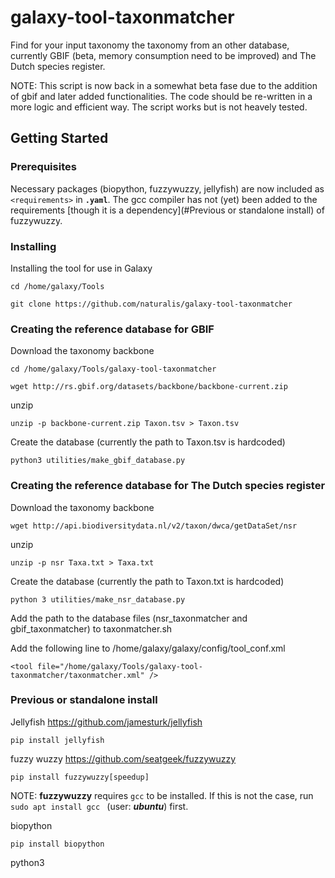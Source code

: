 # galaxy-tool-taxonmatcher
Find for your input taxonomy the taxonomy from an other database, currently GBIF (beta, memory consumption need to be improved) and The Dutch species register.

NOTE:
This script is now back in a somewhat beta fase due to the addition of gbif and later added functionalities. The code should be re-written in a more logic and efficient way. The script works but is not heavely tested. 

## Getting Started
### Prerequisites
Necessary packages (biopython, fuzzywuzzy, jellyfish) are now included as `<requirements>` in **`.yaml`**. The gcc compiler has not (yet) been added to the requirements [though it is a dependency](#Previous or standalone install) of fuzzywuzzy.


### Installing
Installing the tool for use in Galaxy
```
cd /home/galaxy/Tools
```
```
git clone https://github.com/naturalis/galaxy-tool-taxonmatcher
```
### Creating the reference database for GBIF
Download the taxonomy backbone
```
cd /home/galaxy/Tools/galaxy-tool-taxonmatcher
```
```
wget http://rs.gbif.org/datasets/backbone/backbone-current.zip
```
unzip
```
unzip -p backbone-current.zip Taxon.tsv > Taxon.tsv
```
Create the database (currently the path to Taxon.tsv is hardcoded)
```
python3 utilities/make_gbif_database.py
```
### Creating the reference database for The Dutch species register
Download the taxonomy backbone
```
wget http://api.biodiversitydata.nl/v2/taxon/dwca/getDataSet/nsr
```
unzip
```
unzip -p nsr Taxa.txt > Taxa.txt
```
Create the database (currently the path to Taxon.txt is hardcoded)
```
python 3 utilities/make_nsr_database.py
```
Add the path to the database files (nsr_taxonmatcher and gbif_taxonmatcher) to taxonmatcher.sh  

Add the following line to /home/galaxy/galaxy/config/tool_conf.xml
```
<tool file="/home/galaxy/Tools/galaxy-tool-taxonmatcher/taxonmatcher.xml" />
```
### Previous or standalone install

Jellyfish https://github.com/jamesturk/jellyfish<br />
```
pip install jellyfish
```
fuzzy wuzzy https://github.com/seatgeek/fuzzywuzzy<br />
```
pip install fuzzywuzzy[speedup]
```
NOTE: **fuzzywuzzy** requires `gcc` to be installed. If this is not the case,
run ```sudo apt install gcc ``` (user: ***ubuntu***) first. 

biopython
```
pip install biopython
```
python3
